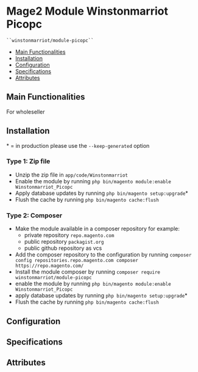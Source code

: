 # Mage2 Module Winstonmarriot Picopc

    ``winstonmarriot/module-picopc``

 - [Main Functionalities](#markdown-header-main-functionalities)
 - [Installation](#markdown-header-installation)
 - [Configuration](#markdown-header-configuration)
 - [Specifications](#markdown-header-specifications)
 - [Attributes](#markdown-header-attributes)


## Main Functionalities
For wholeseller

## Installation
\* = in production please use the `--keep-generated` option

### Type 1: Zip file

 - Unzip the zip file in `app/code/Winstonmarriot`
 - Enable the module by running `php bin/magento module:enable Winstonmarriot_Picopc`
 - Apply database updates by running `php bin/magento setup:upgrade`\*
 - Flush the cache by running `php bin/magento cache:flush`

### Type 2: Composer

 - Make the module available in a composer repository for example:
    - private repository `repo.magento.com`
    - public repository `packagist.org`
    - public github repository as vcs
 - Add the composer repository to the configuration by running `composer config repositories.repo.magento.com composer https://repo.magento.com/`
 - Install the module composer by running `composer require winstonmarriot/module-picopc`
 - enable the module by running `php bin/magento module:enable Winstonmarriot_Picopc`
 - apply database updates by running `php bin/magento setup:upgrade`\*
 - Flush the cache by running `php bin/magento cache:flush`


## Configuration




## Specifications




## Attributes



